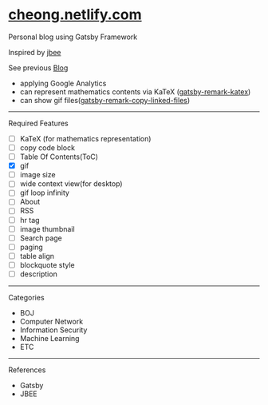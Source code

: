 # [cheong.netlify.com](https://cheong.netlify.com/)

Personal blog using Gatsby Framework

Inspired by [jbee](https://jbee.io/)

See previous [Blog](https://younghk.netlify.com/)

- applying Google Analytics
- can represent mathematics contents via KaTeX ([gatsby-remark-katex](https://www.gatsbyjs.org/packages/gatsby-remark-katex/))
- can show gif files([gatsby-remark-copy-linked-files](https://www.gatsbyjs.org/packages/gatsby-remark-copy-linked-files/?=copy-))

---

Required Features  

- [ ] KaTeX (for mathematics representation)
- [ ] copy code block
- [ ] Table Of Contents(ToC)
- [x] gif
- [ ] image size
- [ ] wide context view(for desktop)
- [ ] gif loop infinity
- [ ] About
- [ ] RSS
- [ ] hr tag
- [ ] image thumbnail  
- [ ] Search page
- [ ] paging  
- [ ] table align
- [ ] blockquote style
- [ ] description

---

Categories

- BOJ
- Computer Network
- Information Security
- Machine Learning
- ETC

---

References

- Gatsby
- JBEE